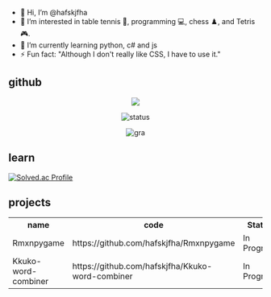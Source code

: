 - 👋 Hi, I’m @hafskjfha
- 👀 I’m interested in table tennis 🏓, programming 💻, chess ♟️, and Tetris 🎮.
- 🌱 I’m currently learning python, c# and js
- ⚡ Fun fact: "Although I don't really like CSS, I have to use it."

<!---
hafskjfha/hafskjfha is a ✨ special ✨ repository because its `README.md` (this file) appears on your GitHub profile.
You can click the Preview link to take a look at your changes.
--->

## github
<div align="center">
<a href="https://opgc.me/#/users/hafskjfha" target="_blank"><img src="https://prd-opgc-api.opgc.me/githubs/users/hafskjfha/tag/?theme=basic" /></a>   
    
![status](https://github-readme-stats.vercel.app/api?username=hafskjfha&show_icons=true&theme=white)


![gra](https://github-readme-activity-graph.vercel.app/graph?username=hafskjfha&bg_color=ffffff&color=3366ff&line=3366ff&point=3366ff&area=true&hide_border=true)

</div>

## learn
[![Solved.ac Profile](http://mazassumnida.wtf/api/v2/generate_badge?boj=jtw7913)](https://solved.ac/jtw7913/) 

## projects

<table>
    <tr>
        <th>name</th>
        <th>code</th>
        <th>Status</th>
    </tr>
    <tr>
        <td>Rmxnpygame</td>
        <td>https://github.com/hafskjfha/Rmxnpygame</td>
        <td>In Progress</td>
    </tr>
    <tr>
         <td>Kkuko-word-combiner</td>
         <td>https://github.com/hafskjfha/Kkuko-word-combiner</td>
         <td>In Progress</td>
    </tr>
</table>
